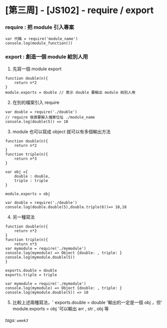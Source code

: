 # [第三周] - [JS102] - require / export
### require : 把 module 引入專案
```javascript=
var 代稱 = require('module_name')
console.log(module_function())
```
### export : 創造一個 module 給別人用
1. 先寫一個 module export
```javascript=
function double(n){
    return n*2
}
module.exports = double // 表示 double 要輸出 module 給別人用
```
2. 在別的檔案引入 require
```javascript=
var double = require('./double') 
// require 後面要輸入檔案位址 ./module_name
console.log(double(5)) => 10
```
3. module 也可以寫成 object 就可以有多個輸出方法
```javascript=
function double(n){
    return n*2
}
function triple(n){
    return n*3
}

var obj ={
    double : double,
    triple : triple
}

module.exports = obj
```
```javascript=
var double = require('./double')
console.log(double.double(5),double.triple(6))=> 10,18
```
4. 另一種寫法
```java=
function double(n){
    return n*2
}
function triple(n){
    return n*3
var mymodule = require('./mymodule')
console.log(mymodule) => Object {double: , triple: }
console.log(mymodule.double(5))
}

exports.double = double
exports.triple = triple
```
```javascript=
var mymodule = require('./mymodule')
console.log(mymodule) => Object {double: , triple: }
console.log(mymodule.double(5)) => 10
```
5. 比較上述兩種寫法，' exports.double = double '輸出的一定是一個 obj ，但' module.exports = obj '可以輸出 arr , str , obj 等

###### tags: `week3`